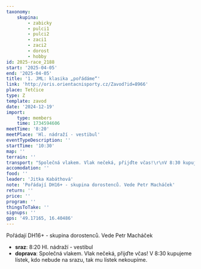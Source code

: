 ```yaml
---
taxonomy:
    skupina:
        - zabicky
        - pulci1
        - pulci2
        - zaci1
        - zaci2
        - dorost
        - hobby
id: 2025-race_2188
start: '2025-04-05'
end: '2025-04-05'
title: '1. JML: klasika „pořádáme“'
link: 'http://oris.orientacnisporty.cz/Zavod?id=8966'
place: Tetčice
type: Z
template: zavod
date: '2024-12-19'
import:
    type: members
    time: 1734594606
meetTime: '8:20'
meetPlace: 'Hl. nádraží - vestibul'
eventTypeDescription: ''
startTime: '10:30'
map: ''
terrain: ''
transport: "Společná vlakem. Vlak nečeká, přijďte včas!\r\nV 8:30 kupujeme  lístek, kdo nebude na srazu, tak mu lístek nekoupíme."
accomodation: ''
food: ''
leader: 'Jitka Kabáthová'
note: 'Pořádají DH16+ - skupina dorostenců. Vede Petr Macháček'
return: ''
price: ''
program: ''
thingsToTake: ''
signups: ''
gps: '49.17165, 16.40486'
---
```


Pořádají DH16+ - skupina dorostenců. Vede Petr Macháček
* **sraz**: 8:20 Hl. nádraží - vestibul
* **doprava**: Společná vlakem. Vlak nečeká, přijďte včas!
V 8:30 kupujeme  lístek, kdo nebude na srazu, tak mu lístek nekoupíme.
